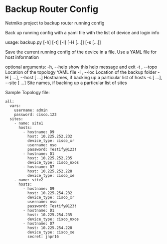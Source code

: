 # Backup Router Config
Netmiko project to backup router running config

Back up running config with a yaml file with the list of device and login info

usage: backup.py [-h] [-t] [-l] [-H  [...]] [-s  [...]]

Save the current running config of the device in a file. Use a YAML file for host information

optional arguments:
  -h, --help            show this help message and exit
  -t , --topo           Location of the topology YAML file
  -l , --loc            Location of the backup folder
  -H  [ ...], --host  [ ...]
                        Hostnames, if backing up a particular list of hosts
  -s  [ ...], --site  [ ...]
                        Site names, if backing up a particular list of sites
                        
Sample Topology file:
```
all:
  vars:
    username: admin
    password: cisco.123
  sites:
    - name: site1
      hosts:
        - hostname: D9
          host: 10.225.252.232
          device_type: cisco_xr
          username: nso
          password: Testify@123!
        - hostname: D1
          host: 10.225.252.235
          device_type: cisco_nxos
        - hostname: D7
          host: 10.225.252.228
          device_type: cisco_xe
    - name: site2
      hosts:
        - hostname: D9
          host: 10.225.254.232
          device_type: cisco_xr
          username: nso
          password: Testify@123!
        - hostname: D1
          host: 10.225.254.235
          device_type: cisco_nxos
        - hostname: D7
          host: 10.225.254.228
          device_type: cisco_xe
          secret: jnpr16
  ```
